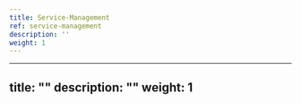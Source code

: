 ```yaml
---
title: Service-Management
ref: service-management
description: ''
weight: 1
---
```

---
title: ""
description: ""
weight: 1
---